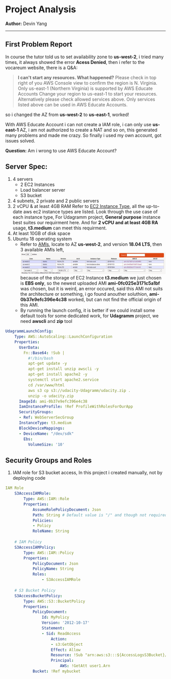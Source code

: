 # Project Analysis
**Author:** Devin Yang

---
## First Problem Report
In course the tutor told us to set availability zone to **us-west-2**, i tried many times, it always showed the error **Acess Denied**, then i refer to the vocareum website, there is a Q&A: 

> **I can't start any resources. What happened?**
Please check in top right of you AWS Console view to confirm the region is N. Virginia. Only us-east-1 (Northern Virginia) is supported by AWS Educate Accounts Change your region to us-east-1 to start your resources. Alternatively please check allowed services above. Only services listed above can be used in AWS Educate Accounts.

so i changed the AZ from **us-west-2** to **us-east-1**, worked!

With AWS Educate Account i can not create a IAM role, i can only use **us-east-1** AZ, i am not authorized to create a NAT and so on, this generated many problems and made me crazy. So finally i used my own account, got issues solved.

**Question:** Am i wrong to use AWS Educate Account?

## Server Spec:
1. 4 servers
    + 2 EC2 Instances
    + Load balancer server
    + S3 bucket
2. 4 subnets, 2 private and 2 public servers
3. 2 vCPU & at least 4GB RAM
    Refer to [EC2 Instance Type](https://amazonaws-china.com/ec2/instance-types/?nc1=h_ls), all the up-to-date aws ec2 instance types are listed. Look through the use case of each instance type, For Udagramm project, **General purpose** instance best suites our requirment here. And for **2 vCPU and at least 4GB RA** usage, **t3.medium** can meet this requirment.
4. At least 10GB of disk space
5. Ubuntu 18 operating system
    + Refer to [AMIs](https://cloud-images.ubuntu.com/locator/), locate to AZ **us-west-2**, and version **18.04 LTS**, then 3 available AMIs left, 
    ![Available AMIs](./images/AMIs.PNG)
    because of the storage of EC2 Instance **t3.medium** we just chosen is **EBS only**, so the newest uploaded AMI **ami-0fc025e3171c5a1bf** was chosen, but it is weird, an error occured, said this AMI not suits the architecture or something, i go found anouther soluthion, **ami-0b37e9efc396e4c38** worked, but can not find the official origin of this AMI.  
    + By running the launch config, it is better if we could install some default tools for some dedicated work, for **Udagramm** project, we need **awscli** and **zip** tool

```yaml
UdagrammLaunchConfig:
    Type: AWS::AutoScaling::LaunchConfiguration
    Properties:
      UserData:
        Fn::Base64: !Sub |
          #!/bin/bash
          apt-get update -y
          apt-get install unzip awscli -y
          apt-get install apache2 -y
          systemctl start apache2.service
          cd /var/www/html
          aws s3 cp s3://udacity-Udagramm/udacity.zip .
          unzip -o udacity.zip
      ImageId: ami-0b37e9efc396e4c38
      IamInstanceProfile: !Ref ProfileWithRolesForOurApp
      SecurityGroups:
      - Ref: WebServerSecGroup
      InstanceType: t3.medium
      BlockDeviceMappings:
      - DeviceName: "/dev/sdk"
        Ebs:
          VolumeSize: '10'
```

## Security Groups and Roles
1. IAM role for S3 bucket access, In this project i created manually, not by deploying code
```yaml
IAM Role
    S3AccessIAMRole:
        Type: AWS::IAM::Role
        Properties: 
            AssumeRolePolicyDocument: Json
            Path: String # Default value is "/" and though not required this property might be important
            Policies: 
            - Policy
            RoleName: String

    # IAM Policy
    S3AccessIAMPolicy:
        Type: AWS::IAM::Policy
        Properties:
            PolicyDocument: Json
            PolicyName: String
            Roles: 
                - S3AccessIAMRole

    # S3 Bucket Policy
    S3AccessBucketPolicy:
        Type: AWS::S3::BucketPolicy
        Properties:
            PolicyDocument:
                Id: MyPolicy
                Version: '2012-10-17'
                Statement:
                - Sid: ReadAccess
                    Action:
                    - s3:GetObject
                    Effect: Allow
                    Resource: !Sub "arn:aws:s3:::${AccessLogsS3Bucket}/*"
                    Principal:
                        AWS: !GetAtt user1.Arn
            Bucket: !Ref mybucket
```